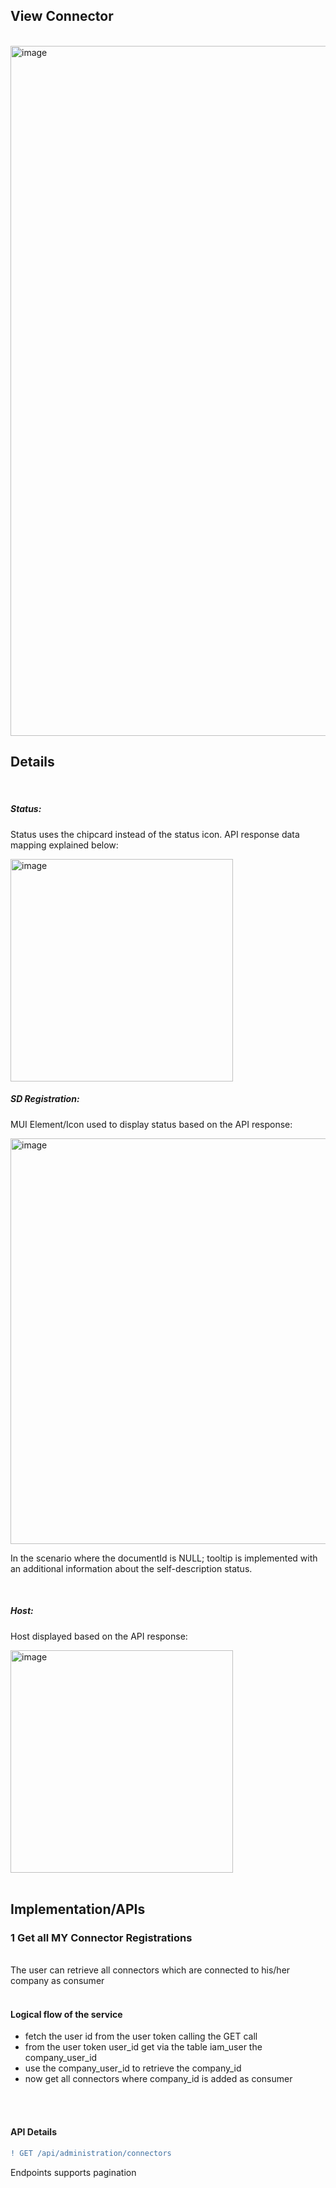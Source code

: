 ## View Connector
<br>

<img width="1104" alt="image" src="https://user-images.githubusercontent.com/94133633/219893036-1e1e6f8a-7d94-45c7-aa87-81e0d280b67f.png">

<br>

## Details
<br>

##### Status:

Status uses the chipcard instead of the status icon.  API response data mapping explained below:

<img width="356" alt="image" src="https://user-images.githubusercontent.com/94133633/219890309-ec193338-4588-48e7-94c8-7cd2c96e0d18.png">

<br>

##### SD Registration:

MUI Element/Icon used to display status based on the API response:

<img width="649" alt="image" src="https://user-images.githubusercontent.com/94133633/219890514-540e1b76-1c49-4a6d-9f25-d7e8718485c6.png">    

In the scenario where the documentId is NULL; tooltip is implemented with an additional information about the self-description status.
 
<br>

##### Host:

Host displayed based on the API response:

   <img width="356" alt="image" src="https://user-images.githubusercontent.com/94133633/219891220-ecfc4b97-f639-475e-8c87-e9f75f287194.png">

<br>
<br>

## Implementation/APIs

### 1 Get all MY Connector Registrations
<br>
The user can retrieve all connectors which are connected to his/her company as consumer
<br>
<br>

#### Logical flow of the service
* fetch the user id from the user token calling the GET call
* from the user token user_id get via the table iam_user the company_user_id
* use the company_user_id to retrieve the company_id
* now get all connectors where company_id is added as consumer
<br>
<br>

#### API Details

```diff
! GET /api/administration/connectors
```

Endpoints supports pagination
<br>
<br>
